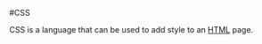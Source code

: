 #CSS










CSS is a language that can be used to add style to an [HTML](/wiki/HTML) page.

